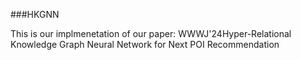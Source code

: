 ###HKGNN

This is our implmenetation of our paper: WWWJ'24Hyper-Relational Knowledge Graph Neural Network for Next POI Recommendation

